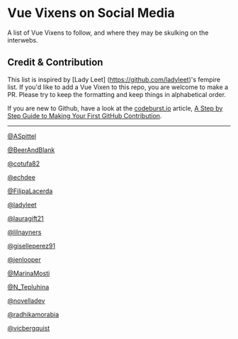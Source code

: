 # Vue Vixens on Social Media
A list of Vue Vixens to follow, and where they may be skulking on the interwebs.

## Credit & Contribution
This list is inspired by [Lady Leet] (https://github.com/ladyleet)'s fempire list. If you'd like to add a Vue Vixen to this repo, you are welcome to make a PR. Please try to keep the formatting and keep things in alphabetical order. 

If you are new to Github, have a look at the [codeburst.io](https://codeburst.io/) article, [A Step by Step Guide to Making Your First GitHub Contribution](https://codeburst.io/a-step-by-step-guide-to-making-your-first-github-contribution-5302260a2940). 

***

[@ASpittel](https://twitter.com/ASpittel)

[@BeerAndBlank](https://twitter.com/BeerAndBlank)

[@cotufa82](https://twitter.com/cotufa82)

[@echdee](https://twitter.com/echdee)

[@FilipaLacerda](https://twitter.com/FilipaLacerda)

[@ladyleet](https://twitter.com/ladyleet)

[@lauragift21](https://twitter.com/lauragift21)

[@lilnayners](https://twitter.com/lilnayners)

[@giselleperez91](https://twitter.com/giselleperez91)

[@jenlooper](https://twitter.com/jenlooper)

[@MarinaMosti](https://twitter.com/MarinaMosti)

[@N_Tepluhina](https://twitter.com/N_Tepluhina)

[@novelladev](https://twitter.com/novelladev)

[@radhikamorabia](https://twitter.com/radhikamorabia)

[@vicbergquist](https://twitter.com/vicbergquist)
